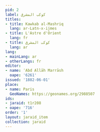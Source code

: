 ```yaml
---
pid: 2
label: كوكب المشرق
titles:
- title: Kawkab al-Mashriq
  lang: ar-Latn-x-ijmes
- title: L'Astre d'Orient
  lang: fr
- title: كوكب المشرق
  lang: ar
lang:
- mainLang: ar
- otherLangs: fr
editor:
- name: ʿAbd Allāh Marrāsh
  oape: '6261'
issued: '1882-06-01'
place:
- name: Paris
  GeoNames: https://geonames.org/2988507
ids:
- jaraid: t1r208
- oape: '716'
order: '1'
layout: jaraid_item
collection: jaraid
---
```


